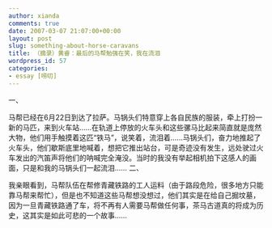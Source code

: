 ```yaml
---
author: xianda
comments: true
date: 2007-03-07 21:07:00+00:00
layout: post
slug: something-about-horse-caravans
title: （摘录）黄睿：最后的马帮勉强在笑，我在流泪
wordpress_id: 57
categories:
- essay [唠叨]
---
```


一、



马帮已经在6月22日到达了拉萨。马锅头们特意穿上各自民族的服装，牵上打扮一新的马匹，来到火车站……在轨道上停放的火车头和这些骡马比起来简直就是庞然大物，他们用手触摸着这匹“铁马”，说笑着，流泪着……马锅头们，奋力地推起了火车头，他们歇斯底里地喊着，想把它推出站台，可是奇迹没有发生，远处驶过火车发出的汽笛声将他们的呐喊完全淹没。当时的我没有举起相机拍下这感人的画面，只是和我的马锅头们一起流泪……
二、



我亲眼看到，马帮队伍在帮修青藏铁路的工人运料（由于路段危险，很多地方只能靠马帮来帮忙），但是也不知道这些马帮想没想过，他们其实是在给自己掘坟墓，因为一旦青藏铁路通了车，将不再有人需要马帮做任何事，茶马古道真的将成为历史，这其实是如此可悲的一个故事……

